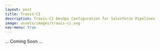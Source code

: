```yaml
---
layout: post
title: Travis-CI
description: Travis-CI DevOps Configuration for Salesforce Pipelines
image: assets/images/travis-ci.svg
nav-menu: true
---
```


... Coming Soon ...